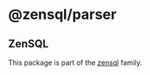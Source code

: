 # @zensql/parser

## ZenSQL

This package is part of the [zensql](https://github.com/etienne-dldc/zensql) family.
